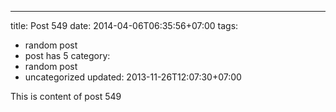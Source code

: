 ---
title: Post 549
date: 2014-04-06T06:35:56+07:00
tags:
  - random post
  - post has 5
category:
  - random post
  - uncategorized
updated: 2013-11-26T12:07:30+07:00

This is content of post 549